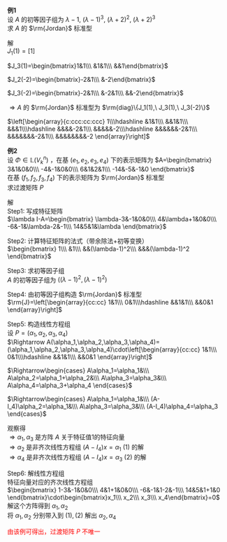 **例1**  
设 $A$ 的初等因子组为 $\lambda-1,\ (\lambda-1)^3,\ (\lambda+2)^2,\ (\lambda+2)^3$  
求 $A$ 的 $\rm{Jordan}$ 标准型  
  
解  
$J_1(1)=[1]$  
  
$J_3(1)=\begin{bmatrix}1&1\\\ &1&1\\\ &&1\end{bmatrix}$  
  
$J_2(-2)=\begin{bmatrix}-2&1\\\ &-2\end{bmatrix}$  
  
$J_3(-2)=\begin{bmatrix}-2&1\\\ &-2&1\\\ &&-2\end{bmatrix}$  
  
$\Rightarrow A$ 的 $\rm{Jordan}$ 标准型为 $\rm{diag}\{J_1(1),\ J_3(1),\ J_3(-2)\}$  
  
$\left[\begin{array}{c:ccc:cc:ccc}  
1\\\hdashline  
&1&1\\\ &&1&1\\\ &&&1\\\hdashline  
&&&&-2&1\\\ &&&&&-2\\\hdashline  
&&&&&&-2&1\\\ &&&&&&&-2&1\\\ &&&&&&&&-2  
\end{array}\right]$  
  
**例2**  
设 $\Phi\in\mathbb{L}(V_k^n)$ ，在基 $(e_1,e_2,e_3,e_4)$ 下的表示矩阵为 $A=\begin{bmatrix}  
3&1&0&0\\\  
-4&-1&0&0\\\  
6&1&2&1\\\  
-14&-5&-1&0  
\end{bmatrix}$  
在基 $(f_1,f_2,f_3,f_4)$ 下的表示矩阵为 $\rm{Jordan}$ 标准型  
求过渡矩阵 $P$  
  
解  
Step1: 写成特征矩阵  
$\lambda I-A=\begin{bmatrix}  
\lambda-3&-1&0&0\\\  
4&\lambda+1&0&0\\\  
-6&-1&\lambda-2&-1\\\  
14&5&1&\lambda  
\end{bmatrix}$  
  
Step2: 计算特征矩阵的法式（带余除法+初等变换）  
$\begin{bmatrix}  
1\\\  
&1\\\  
&&(\lambda-1)^2\\\  
&&&(\lambda-1)^2  
\end{bmatrix}$  
  
Step3: 求初等因子组  
$A$ 的初等因子组为 $((\lambda-1)^2, (\lambda-1)^2)$  
  
Step4: 由初等因子组构造 $\rm{Jordan}$ 标准型  
$\rm{J}=\left[\begin{array}{cc:cc}  
1&1\\\  
0&1\\\hdashline  
&&1&1\\\  
&&0&1  
\end{array}\right]$  
  
Step5: 构造线性方程组  
设 $P=(\alpha_1,\alpha_2,\alpha_3,\alpha_4)$  
$\Rightarrow A(\alpha_1,\alpha_2,\alpha_3,\alpha_4)=(\alpha_1,\alpha_2,\alpha_3,\alpha_4)\cdot\left[\begin{array}{cc:cc}  
1&1\\\  
0&1\\\hdashline  
&&1&1\\\  
&&0&1  
\end{array}\right]$  
  
$\Rightarrow\begin{cases}  
A\alpha_1=\alpha_1&\\\  
A\alpha_2=\alpha_1+\alpha_2&\\\  
A\alpha_3=\alpha_3&\\\  
A\alpha_4=\alpha_3+\alpha_4  
\end{cases}$  
  
$\Rightarrow\begin{cases}  
A\alpha_1=\alpha_1&\\\  
(A-I_4)\alpha_2=\alpha_1&\\\  
A\alpha_3=\alpha_3&\\\  
(A-I_4)\alpha_4=\alpha_3  
\end{cases}$  
  
观察得  
$\Rightarrow\alpha_1,\alpha_3$ 是方阵 $A$ 关于特征值1的特征向量  
$\Rightarrow\alpha_2$ 是非齐次线性方程组 $(A-I_4)x=\alpha_1\ (1)$ 的解  
$\Rightarrow\alpha_4$ 是非齐次线性方程组 $(A-I_4)x=\alpha_3\ (2)$ 的解  
  
Step6: 解线性方程组  
特征向量对应的齐次线性方程组  
$\begin{bmatrix}  
1-3&-1&0&0\\\  
4&1+1&0&0\\\  
-6&-1&1-2&-1\\\  
14&5&1+1&0  
\end{bmatrix}\cdot\begin{bmatrix}x_1\\\ x_2\\\ x_3\\\ x_4\end{bmatrix}=0$  
解这个方阵得到 $\alpha_1,\alpha_2$  
将 $\alpha_1,\alpha_2$ 分别带入到 $(1),(2)$ 解出 $\alpha_2,\alpha_4$  
  
<font color=red>由该例可得出，过渡矩阵 $P$ 不唯一</font>  
